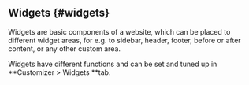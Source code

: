 ## Widgets {#widgets}

Widgets are basic components of a website, which can be placed to different widget areas, for e.g. to sidebar, header, footer, before or after content, or any other custom area.

Widgets have different functions and can be set and tuned up in **Customizer &gt; Widgets **tab.



